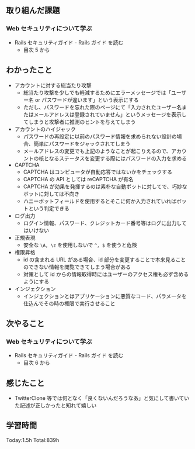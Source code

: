 ## 取り組んだ課題

### Web セキュリティについて学ぶ

- Rails セキュリティガイド - Rails ガイド を読む
  - 目次 5 から

## わかったこと

- アカウントに対する総当たり攻撃
  - 総当たり攻撃を少しでも軽減するためにエラーメッセージでは「ユーザー名 or パスワードが違います」という表示にする
  - ただし、パスワードを忘れた際のページにて「入力されたユーザー名またはメールアドレスは登録されていません」というメッセージを表示してしまうと攻撃者に推測のヒントを与えてしまう
- アカウントのハイジャック
  - パスワードの再設定に以前のパスワード情報を求められない設計の場合、簡単にパスワードをジャックされてしまう
  - メールアドレスの変更でも上記のようなことが起こりえるので、アカウントの核となるステータスを変更する際にはパスワードの入力を求める
- CAPTCHA
  - CAPTCHA はコンピュータが自動応答ではないかをチェックする
  - CAPTCHA の API としては reCAPTCHA が有名
  - CAPTCHA が効果を発揮するのは素朴な自動ボットに対してで、巧妙なボットに対しては不向き
  - ハニーポットフィールドを使用するとそこに何か入力されていればボットという判定できる
- ログ出力
  - ログイン情報、パスワード、クレジットカード番号等はログに出力してはいけない
- 正規表現
  - 安全な `\A, \z` を使用しないで `^, $` を使うと危険
- 権限昇格
  - id の含まれる URL がある場合、id 部分を変更することで本来見ることのできない情報を閲覧できてしまう場合がある
  - 対策として id からの情報取得時にはユーザーのアクセス権も必ず含めるようにする
- インジェクション
  - インジェクションとはアプリケーションに悪質なコード、パラメータを仕込んでその時の権限で実行させること

## 次やること

### Web セキュリティについて学ぶ

- Rails セキュリティガイド - Rails ガイド を読む
  - 目次 6 から

## 感じたこと

- TwitterClone 等では何となく「良くないんだろうなあ」と気にして書いていた記述が正しかったと知れて嬉しい

## 学習時間

Today:1.5h Total:839h

